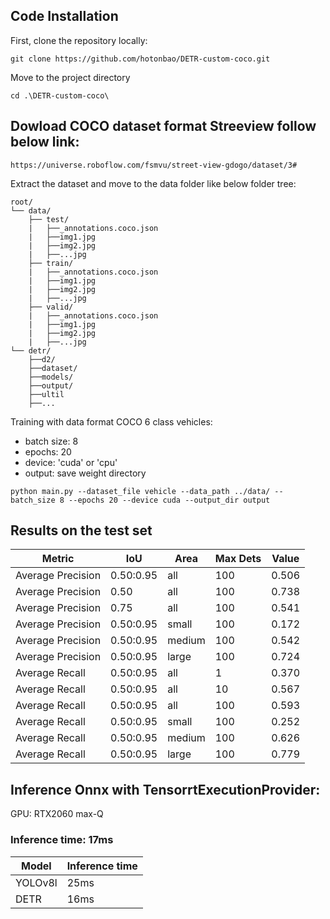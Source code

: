 

## Code Installation

First, clone the repository locally:
```shell
git clone https://github.com/hotonbao/DETR-custom-coco.git
```
Move to the project directory
```shell
cd .\DETR-custom-coco\
```
## Dowload COCO dataset format Streeview follow below link:

```shell
https://universe.roboflow.com/fsmvu/street-view-gdogo/dataset/3#
```
Extract the dataset and move to the data folder like below folder tree:
```
root/
└── data/
    ├── test/
    |   ├──_annotations.coco.json 
    |   ├──img1.jpg 
    |   ├──img2.jpg 
    |   ├──...jpg 
    ├── train/
    |   ├──_annotations.coco.json 
    |   ├──img1.jpg 
    |   ├──img2.jpg 
    |   ├──...jpg 
    ├── valid/     
    |   ├──_annotations.coco.json 
    |   ├──img1.jpg 
    |   ├──img2.jpg 
    |   ├──...jpg 
└── detr/
    ├──d2/
    ├──dataset/
    ├──models/
    ├──output/
    ├──ultil
    ├──...

```



Training with data format COCO 6 class vehicles:
- batch size: 8
- epochs: 20
- device: 'cuda' or 'cpu'
- output: save weight directory
```shell
python main.py --dataset_file vehicle --data_path ../data/ --batch_size 8 --epochs 20 --device cuda --output_dir output  
```


## Results on the test set 
| Metric            | IoU         | Area    | Max Dets | Value |
|-------------------|-------------|---------|----------|-------|
| Average Precision | 0.50:0.95   | all     | 100      | 0.506 |
| Average Precision | 0.50        | all     | 100      | 0.738 |
| Average Precision | 0.75        | all     | 100      | 0.541 |
| Average Precision | 0.50:0.95   | small   | 100      | 0.172 |
| Average Precision | 0.50:0.95   | medium  | 100      | 0.542 |
| Average Precision | 0.50:0.95   | large   | 100      | 0.724 |
| Average Recall    | 0.50:0.95   | all     | 1        | 0.370 |
| Average Recall    | 0.50:0.95   | all     | 10       | 0.567 |
| Average Recall    | 0.50:0.95   | all     | 100      | 0.593 |
| Average Recall    | 0.50:0.95   | small   | 100      | 0.252 |
| Average Recall    | 0.50:0.95   | medium  | 100      | 0.626 |
| Average Recall    | 0.50:0.95   | large   | 100      | 0.779 |

## Inference Onnx with TensorrtExecutionProvider:

GPU: RTX2060 max-Q
### Inference time: 17ms ###

| Model|Inference time|
|------|--------------|
|YOLOv8l|25ms|
|DETR|16ms|